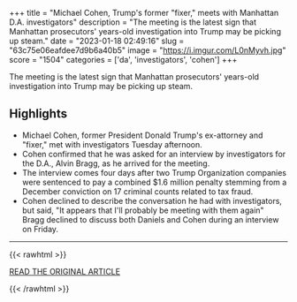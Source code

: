 +++
title = "Michael Cohen, Trump's former \"fixer,\" meets with Manhattan D.A. investigators"
description = "The meeting is the latest sign that Manhattan prosecutors' years-old investigation into Trump may be picking up steam."
date = "2023-01-18 02:49:16"
slug = "63c75e06eafdee7d9b6a40b5"
image = "https://i.imgur.com/L0nMyvh.jpg"
score = "1504"
categories = ['da', 'investigators', 'cohen']
+++

The meeting is the latest sign that Manhattan prosecutors' years-old investigation into Trump may be picking up steam.

## Highlights

- Michael Cohen, former President Donald Trump's ex-attorney and "fixer," met with investigators Tuesday afternoon.
- Cohen confirmed that he was asked for an interview by investigators for the D.A., Alvin Bragg, as he arrived for the meeting.
- The interview comes four days after two Trump Organization companies were sentenced to pay a combined $1.6 million penalty stemming from a December conviction on 17 criminal counts related to tax fraud.
- Cohen declined to describe the conversation he had with investigators, but said, "It appears that I'll probably be meeting with them again" Bragg declined to discuss both Daniels and Cohen during an interview on Friday.

---

{{< rawhtml >}}
  <p class="article-category">
    <a target="_blank" href="https://www.cbsnews.com/news/michael-cohen-trump-manhattan-district-attorney-investigation/">READ THE ORIGINAL ARTICLE</a>
  </p>
{{< /rawhtml >}}
